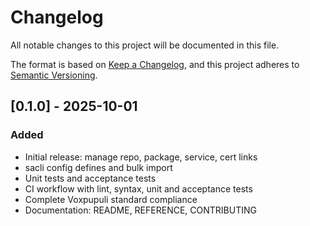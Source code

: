 # Changelog

All notable changes to this project will be documented in this file.

The format is based on [Keep a Changelog](https://keepachangelog.com/en/1.0.0/),
and this project adheres to [Semantic Versioning](https://semver.org/spec/v2.0.0.html).

## [0.1.0] - 2025-10-01

### Added
- Initial release: manage repo, package, service, cert links
- sacli config defines and bulk import
- Unit tests and acceptance tests
- CI workflow with lint, syntax, unit and acceptance tests
- Complete Voxpupuli standard compliance
- Documentation: README, REFERENCE, CONTRIBUTING


